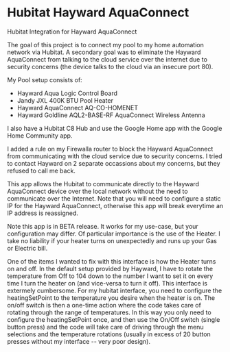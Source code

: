 # Hubitat Hayward AquaConnect
Hubitat Integration for Hayward AquaConnect

The goal of this project is to connect my pool to my home automation network via Hubitat.  A secondary goal was to eliminate the Hayward AquaConnect from talking to the cloud service over the internet due to security concerns (the device talks to the cloud via an insecure port 80).

My Pool setup consists of:
* Hayward Aqua Logic Control Board
* Jandy JXL 400K BTU Pool Heater
* Hayward AquaConnect AQ-CO-HOMENET
* Hayward Goldline AQL2-BASE-RF AquaConnect Wireless Antenna

I also have a Hubitat C8 Hub and use the Google Home app with the Google Home Community app.

I added a rule on my Firewalla router to block the Hayward AquaConnect from communicating with the cloud service due to security concerns.  I tried to contact Hayward on 2 separate occassions about my concerns, but they refused to call me back.

This app allows the Hubitat to communicate directly to the Hayward AquaConnect device over the local network without the need to communicate over the Internet.  Note that you will need to configure a static IP for the Hayward AquaConnect, otherwise this app will break everytime an IP address is reassigned.

Note this app is in BETA release.  It works for my use-case, but your configuration may differ.  Of particular importance is the use of the Heater.  I take no liability if your heater turns on unexpectedly and runs up your Gas or Electric bill.

One of the items I wanted to fix with this interface is how the Heater turns on and off.  In the default setup provided by Hayward, I have to rotate the temperature from Off to 104 down to the number I want to set it on every time I turn the heater on (and vice-versa to turn it off).  This interface is extermely cumbersome.  For my hubitat interface, you need to configure the heatingSetPoint to the temperature you desire when the heater is on.  The on/off switch is then a one-time action where the code takes care of rotating through the range of temperatures.  In this way you only need to configure the heatingSetPoint once, and then use the On/Off switch (single button press) and the code will take care of driving through the menu selections and the temperature rotations (usually in excess of 20 button presses without my interface -- very poor design).

